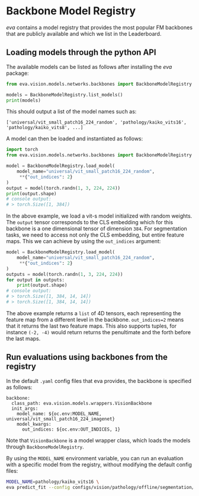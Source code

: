 # Backbone Model Registry
*eva* contains a model registry that provides the most popular FM backbones that are publicly available and which we list in the Leaderboard.

## Loading models through the python API
The available models can be listed as follows after installing the *eva* package:
```python
from eva.vision.models.networks.backbones import BackboneModelRegistry

models = BackboneModelRegistry.list_models()
print(models)
```

This should output a list of the model names such as:
```
['universal/vit_small_patch16_224_random', 'pathology/kaiko_vits16', 'pathology/kaiko_vits8', ...]
``` 

A model can then be loaded and instantiated as follows:

```python
import torch
from eva.vision.models.networks.backbones import BackboneModelRegistry

model = BackboneModelRegistry.load_model(
    model_name="universal/vit_small_patch16_224_random",
     **{"out_indices": 2}
)
output = model(torch.randn(1, 3, 224, 224))
print(output.shape)
# console output:
# > torch.Size([1, 384])
```

In the above example, we load a vit-s model initialized with random weights. The `output` tensor corresponds to the CLS embedding which for this backbone is a one dimensional tensor of dimension `384`.
For segmentation tasks, we need to access not only the CLS embedding, but entire feature maps. This we can achieve by using the `out_indices` argument:

```python
model = BackboneModelRegistry.load_model(
    model_name="universal/vit_small_patch16_224_random",
     **{"out_indices": 2}
)
outputs = model(torch.randn(1, 3, 224, 224))
for output in outputs:
    print(output.shape)
# console output:
# > torch.Size([1, 384, 14, 14])
# > torch.Size([1, 384, 14, 14])
```

The above example returns a `list` of 4D tensors, each representing the feature map from a different level in the backbone. `out_indices=2` means that it returns the last two feature maps. This also supports tuples, for instance `(-2, -4)` would return returns the penultimate and the forth before the last maps.


## Run evaluations using backbones from the registry
In the default `.yaml` config files that eva provides, the backbone is specified as follows:

```
backbone:
  class_path: eva.vision.models.wrappers.VisionBackbone
  init_args:
    model_name: ${oc.env:MODEL_NAME, universal/vit_small_patch16_224_imagenet}
    model_kwargs:
      out_indices: ${oc.env:OUT_INDICES, 1}
```

Note that `VisionBackbone` is a model wrapper class, which loads the models through `BackboneModelRegistry`.

By using the `MODEL_NAME` environment variable, you can run an evaluation with a specific model from the registry, without modifying the default config files:
```bash
MODEL_NAME=pathology/kaiko_vits16 \
eva predict_fit --config configs/vision/pathology/offline/segmentation/consep.yaml
```